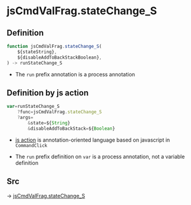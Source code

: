 # jsCmdValFrag.stateChange_S

## Definition

```js.js
function jsCmdValFrag.stateChange_S(
	${stateString},
	${disableAddToBackStackBoolean},
) -> runStateChange_S
```

- The `run` prefix annotation is a process annotation
## Definition by js action

```js.js
var=runStateChange_S
	?func=jsCmdValFrag.stateChange_S
	?args=
		&state=${String}
		&disableAddToBackStack=${Boolean}
```

- [js action](#) is annotation-oriented language based on javascript in `CommandClick`

- The `run` prefix definition on `var` is a process annotation, not a variable definition

## Src

-> [jsCmdValFrag.stateChange_S](https://github.com/puutaro/CommandClick/blob/master/app/src/main/java/com/puutaro/commandclick/fragment_lib/terminal_fragment/js_interface/system/JsCmdValFrag.kt#L25)


